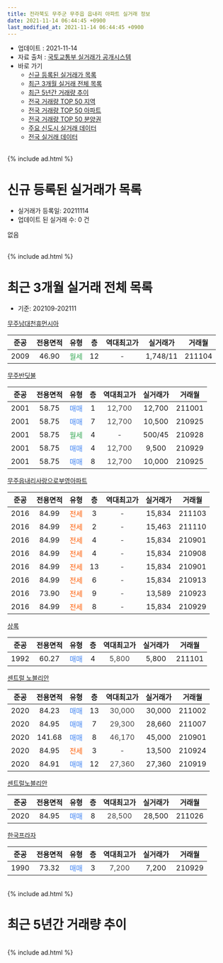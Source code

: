 ```yaml
---
title: 전라북도 무주군 무주읍 읍내리 아파트 실거래 정보
date: 2021-11-14 06:44:45 +0900
last_modified_at: 2021-11-14 06:44:45 +0900
---
```


* 업데이트 : 2021-11-14
* 자료 출처 : [국토교통부 실거래가 공개시스템](http://rt.molit.go.kr)
* 바로 가기
    * [신규 등록된 실거래가 목록](#신규-등록된-실거래가-목록)
    * [최근 3개월 실거래 전체 목록](#최근-3개월-실거래-전체-목록)
    * [최근 5년간 거래량 추이](#최근-5년간-거래량-추이)
    * [전국 거래량 TOP 50 지역](https://inasie.github.io/apt-trade-info/최근-3개월-전국에서-가장-거래가-많이-발생한-지역)
    * [전국 거래량 TOP 50 아파트](https://inasie.github.io/apt-trade-info/최근-3개월-전국에서-가장-거래가-많이-발생한-아파트)
    * [전국 거래량 TOP 50 분양권](https://inasie.github.io/apt-trade-info/최근-3개월-전국에서-가장-거래가-많이-발생한-분양권)
    * [주요 신도시 실거래 데이터](https://inasie.github.io/apt-trade-info/주요-신도시)
    * [전국 실거래 데이터](https://inasie.github.io/apt-trade-info/전국)
<br>
{% include ad.html %}
<br>

# 신규 등록된 실거래가 목록
* 실거래가 등록일: 20211114
* 업데이트 된 실거래 수: 0 건

없음

<br>
{% include ad.html %}
<br>

# 최근 3개월 실거래 전체 목록
* 기준: 202109-202111


[무주남대천휴먼시아](https://search.naver.com/search.naver?query=%EC%A0%84%EB%9D%BC%EB%B6%81%EB%8F%84+%EB%AC%B4%EC%A3%BC%EA%B5%B0+%EB%AC%B4%EC%A3%BC%EC%9D%8D+%EC%9D%8D%EB%82%B4%EB%A6%AC+%EB%AC%B4%EC%A3%BC%EB%82%A8%EB%8C%80%EC%B2%9C%ED%9C%B4%EB%A8%BC%EC%8B%9C%EC%95%84)

|준공|전용면적|유형|층|역대최고가|실거래가|거래월|
|:---:|:---:|:---:|:---:|:---:|:---:|:---:|
|2009|46.90|<span style="color:#34a853">월세</span>|12|<span style="color:#444444">-</span>|1,748/11|211104|

[무주반딧불](https://search.naver.com/search.naver?query=%EC%A0%84%EB%9D%BC%EB%B6%81%EB%8F%84+%EB%AC%B4%EC%A3%BC%EA%B5%B0+%EB%AC%B4%EC%A3%BC%EC%9D%8D+%EC%9D%8D%EB%82%B4%EB%A6%AC+%EB%AC%B4%EC%A3%BC%EB%B0%98%EB%94%A7%EB%B6%88)

|준공|전용면적|유형|층|역대최고가|실거래가|거래월|
|:---:|:---:|:---:|:---:|:---:|:---:|:---:|
|2001|58.75|<span style="color:#4285f3">매매</span>|1|<span style="color:#444444">12,700</span>|12,700|211001|
|2001|58.75|<span style="color:#4285f3">매매</span>|7|<span style="color:#444444">12,700</span>|10,500|210925|
|2001|58.75|<span style="color:#34a853">월세</span>|4|<span style="color:#444444">-</span>|500/45|210928|
|2001|58.75|<span style="color:#4285f3">매매</span>|4|<span style="color:#444444">12,700</span>|9,500|210929|
|2001|58.75|<span style="color:#4285f3">매매</span>|8|<span style="color:#444444">12,700</span>|10,000|210925|

[무주읍내리사랑으로부영아파트](https://search.naver.com/search.naver?query=%EC%A0%84%EB%9D%BC%EB%B6%81%EB%8F%84+%EB%AC%B4%EC%A3%BC%EA%B5%B0+%EB%AC%B4%EC%A3%BC%EC%9D%8D+%EC%9D%8D%EB%82%B4%EB%A6%AC+%EB%AC%B4%EC%A3%BC%EC%9D%8D%EB%82%B4%EB%A6%AC%EC%82%AC%EB%9E%91%EC%9C%BC%EB%A1%9C%EB%B6%80%EC%98%81%EC%95%84%ED%8C%8C%ED%8A%B8)

|준공|전용면적|유형|층|역대최고가|실거래가|거래월|
|:---:|:---:|:---:|:---:|:---:|:---:|:---:|
|2016|84.99|<span style="color:#ff5a00">전세</span>|3|<span style="color:#444444">-</span>|15,834|211103|
|2016|84.99|<span style="color:#ff5a00">전세</span>|2|<span style="color:#444444">-</span>|15,463|211110|
|2016|84.99|<span style="color:#ff5a00">전세</span>|4|<span style="color:#444444">-</span>|15,834|210901|
|2016|84.99|<span style="color:#ff5a00">전세</span>|4|<span style="color:#444444">-</span>|15,834|210908|
|2016|84.99|<span style="color:#ff5a00">전세</span>|13|<span style="color:#444444">-</span>|15,834|210901|
|2016|84.99|<span style="color:#ff5a00">전세</span>|6|<span style="color:#444444">-</span>|15,834|210913|
|2016|73.90|<span style="color:#ff5a00">전세</span>|9|<span style="color:#444444">-</span>|13,589|210923|
|2016|84.99|<span style="color:#ff5a00">전세</span>|8|<span style="color:#444444">-</span>|15,834|210929|

[상록](https://search.naver.com/search.naver?query=%EC%A0%84%EB%9D%BC%EB%B6%81%EB%8F%84+%EB%AC%B4%EC%A3%BC%EA%B5%B0+%EB%AC%B4%EC%A3%BC%EC%9D%8D+%EC%9D%8D%EB%82%B4%EB%A6%AC+%EC%83%81%EB%A1%9D)

|준공|전용면적|유형|층|역대최고가|실거래가|거래월|
|:---:|:---:|:---:|:---:|:---:|:---:|:---:|
|1992|60.27|<span style="color:#4285f3">매매</span>|4|<span style="color:#444444">5,800</span>|5,800|211101|

[센트럴 노블리안](https://search.naver.com/search.naver?query=%EC%A0%84%EB%9D%BC%EB%B6%81%EB%8F%84+%EB%AC%B4%EC%A3%BC%EA%B5%B0+%EB%AC%B4%EC%A3%BC%EC%9D%8D+%EC%9D%8D%EB%82%B4%EB%A6%AC+%EC%84%BC%ED%8A%B8%EB%9F%B4+%EB%85%B8%EB%B8%94%EB%A6%AC%EC%95%88)

|준공|전용면적|유형|층|역대최고가|실거래가|거래월|
|:---:|:---:|:---:|:---:|:---:|:---:|:---:|
|2020|84.23|<span style="color:#4285f3">매매</span>|13|<span style="color:#444444">30,000</span>|30,000|211002|
|2020|84.95|<span style="color:#4285f3">매매</span>|7|<span style="color:#444444">29,300</span>|28,660|211007|
|2020|141.68|<span style="color:#4285f3">매매</span>|8|<span style="color:#444444">46,170</span>|45,000|210901|
|2020|84.95|<span style="color:#ff5a00">전세</span>|3|<span style="color:#444444">-</span>|13,500|210924|
|2020|84.91|<span style="color:#4285f3">매매</span>|12|<span style="color:#444444">27,360</span>|27,360|210919|

[센트럴노블리안](https://search.naver.com/search.naver?query=%EC%A0%84%EB%9D%BC%EB%B6%81%EB%8F%84+%EB%AC%B4%EC%A3%BC%EA%B5%B0+%EB%AC%B4%EC%A3%BC%EC%9D%8D+%EC%9D%8D%EB%82%B4%EB%A6%AC+%EC%84%BC%ED%8A%B8%EB%9F%B4%EB%85%B8%EB%B8%94%EB%A6%AC%EC%95%88)

|준공|전용면적|유형|층|역대최고가|실거래가|거래월|
|:---:|:---:|:---:|:---:|:---:|:---:|:---:|
|2020|84.95|<span style="color:#4285f3">매매</span>|8|<span style="color:#444444">28,500</span>|28,500|211026|

[한국프라자](https://search.naver.com/search.naver?query=%EC%A0%84%EB%9D%BC%EB%B6%81%EB%8F%84+%EB%AC%B4%EC%A3%BC%EA%B5%B0+%EB%AC%B4%EC%A3%BC%EC%9D%8D+%EC%9D%8D%EB%82%B4%EB%A6%AC+%ED%95%9C%EA%B5%AD%ED%94%84%EB%9D%BC%EC%9E%90)

|준공|전용면적|유형|층|역대최고가|실거래가|거래월|
|:---:|:---:|:---:|:---:|:---:|:---:|:---:|
|1990|73.32|<span style="color:#4285f3">매매</span>|3|<span style="color:#444444">7,200</span>|7,200|210929|


<br>
{% include ad.html %}
<br>

# 최근 5년간 거래량 추이


<div style="width:100%;">
    <canvas id="deal_progress" height="200"></canvas>
</div>

<script>
new Chart(document.getElementById("deal_progress"), {
    type: 'line',
    data: {
        labels: ['201611','201612','201701','201702','201703','201704','201705','201706','201707','201708','201709','201710','201711','201712','201801','201802','201803','201804','201805','201806','201807','201808','201809','201810','201811','201812','201901','201902','201903','201904','201905','201906','201907','201908','201909','201910','201911','201912','202001','202002','202003','202004','202005','202006','202007','202008','202009','202010','202011','202012','202101','202102','202103','202104','202105','202106','202107','202108','202109','202110','202111'],
        datasets: [{
            label: '매매',
            pointRadius: 1,
            data: [1, 4, 1, 3, 9, 0, 1, 3, 1, 5, 3, 7, 2, 3, 4, 3, 5, 5, 0, 4, 4, 2, 2, 2, 2, 4, 3, 3, 2, 2, 1, 1, 0, 3, 2, 2, 3, 12, 4, 9, 7, 3, 3, 6, 4, 1, 9, 3, 4, 11, 16, 14, 6, 10, 18, 5, 5, 5, 6, 4, 1],
            borderColor: "rgba(255, 201, 14, 1)",
            backgroundColor: "rgba(255, 201, 14, 0.5)",
            fill: false,
            lineTension: 0
        },{
            label: '전월세',
            pointRadius: 1,
            data: [5, 4, 1, 2, 2, 0, 4, 1, 6, 10, 14, 6, 6, 2, 4, 0, 7, 1, 1, 0, 10, 19, 7, 1, 3, 2, 5, 2, 0, 4, 1, 1, 14, 17, 14, 8, 3, 1, 3, 1, 3, 2, 1, 1, 15, 20, 7, 2, 3, 1, 2, 4, 1, 4, 0, 4, 7, 9, 8, 0, 3],
            borderColor: "rgba(0, 141, 185, 1)",
            backgroundColor: "rgba(0, 141, 185, 0.5)",
            fill: false,
            lineTension: 0
        }
        ]
    },
    options: {
        responsive: true,
        title: {
            display: false
        },
        tooltips: {
            mode: 'index',
            intersect: false
        },
        hover: {
            mode: 'nearest',
            intersect: true
        },
        scales: {
            xAxes: [{
                display: true,
                scaleLabel: {
                    display: true,
                    labelString: '년/월'
                }
            }],
            yAxes: [{
                display: true,
                ticks: {
                    suggestedMin: 0,
                },
                scaleLabel: {
                    display: true,
                    labelString: '실거래 수'
                }
            }]
        }
    }
});

</script>


<br>
{% include ad.html %}
<br>

